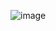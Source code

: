 ![image](https://github.com/tlithaee/tugas1-PWEB/assets/90490665/f11fedfe-5ab4-4f23-b04f-5dba389ec367)

